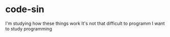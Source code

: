 # code-sin
I'm studying how these things work
It's not that difficult to programm
I want to study programming
